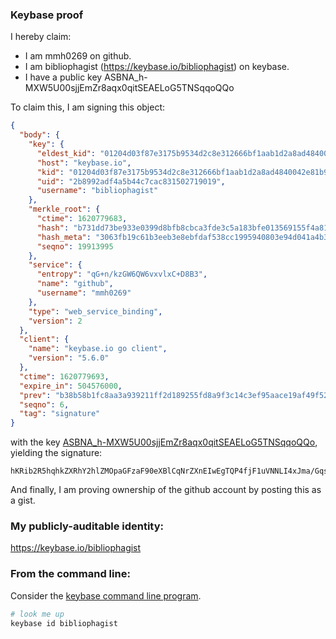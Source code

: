 ### Keybase proof

I hereby claim:

  * I am mmh0269 on github.
  * I am bibliophagist (https://keybase.io/bibliophagist) on keybase.
  * I have a public key ASBNA_h-MXW5U00sjjEmZr8aqx0qitSEAELoG5TNSqqoQQo

To claim this, I am signing this object:

```json
{
  "body": {
    "key": {
      "eldest_kid": "01204d03f87e3175b9534d2c8e312666bf1aab1d2a8ad4840042e81b94cd4aaaa8410a",
      "host": "keybase.io",
      "kid": "01204d03f87e3175b9534d2c8e312666bf1aab1d2a8ad4840042e81b94cd4aaaa8410a",
      "uid": "2b8992adf4a5b44c7cac831502719019",
      "username": "bibliophagist"
    },
    "merkle_root": {
      "ctime": 1620779683,
      "hash": "b731dd73be933e0399d8bfb8cbca3fde3c5a183bfe013569155f4a811544dac08ee09644d6146d8ebae9d99d02914db5488b7d021396ecbfcd0671eee602a5b4",
      "hash_meta": "3063fb19c61b3eeb3e8ebfdaf538cc1995940803e94d041a4b35ca1875a2ae20",
      "seqno": 19913995
    },
    "service": {
      "entropy": "qG+n/kzGW6QW6vxvlxC+D8B3",
      "name": "github",
      "username": "mmh0269"
    },
    "type": "web_service_binding",
    "version": 2
  },
  "client": {
    "name": "keybase.io go client",
    "version": "5.6.0"
  },
  "ctime": 1620779693,
  "expire_in": 504576000,
  "prev": "b38b58b1fc8aa3a939211ff2d189255fd8a9f3c14c3ef95aace19af49f5242fe",
  "seqno": 6,
  "tag": "signature"
}
```

with the key [ASBNA_h-MXW5U00sjjEmZr8aqx0qitSEAELoG5TNSqqoQQo](https://keybase.io/bibliophagist), yielding the signature:

```
hKRib2R5hqhkZXRhY2hlZMOpaGFzaF90eXBlCqNrZXnEIwEgTQP4fjF1uVNNLI4xJma/GqsdKorUhABC6BuUzUqqqEEKp3BheWxvYWTESpcCBsQgs4tYsfyKo6k5IR/y0YklX9ip88FMPvlarOGa9J9SQv7EIK9qoy6zmZK317wxzuBqjjZ/OaZbaEOw3KV7S4GNj0sxAgHCo3NpZ8RAWg3DAXj/MRMj+7upB80vUpNMajEOBBJ6nnjL11omUT7hM5SGvoaIkJTQykhfCQ0elpNG9BvpA8fk026nKX2gDKhzaWdfdHlwZSCkaGFzaIKkdHlwZQildmFsdWXEIMvaoLHuq/JcK1WMLnMxrAQKrsxSPf5Ag2rkSmo1Vt4fo3RhZ80CAqd2ZXJzaW9uAQ==

```

And finally, I am proving ownership of the github account by posting this as a gist.

### My publicly-auditable identity:

https://keybase.io/bibliophagist

### From the command line:

Consider the [keybase command line program](https://keybase.io/download).

```bash
# look me up
keybase id bibliophagist
```
